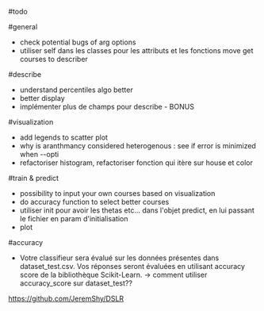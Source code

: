 #todo

#general
- check potential bugs of arg options
- utiliser self dans les classes pour les attributs et les fonctions
move get courses to describer

#describe
- understand percentiles algo better
- better display
- implémenter plus de champs pour describe - BONUS

#visualization
- add legends to scatter plot
- why is aranthmancy considered heterogenous : see if error is minimized when --opti
- refactoriser histogram, refactoriser fonction qui itère sur house et color

#train & predict
- possibility to input your own courses based on visualization
- do accuracy function to select better courses
- utiliser init pour avoir les thetas etc... dans l'objet predict, en lui passant le fichier en param d'initialisation
- plot

#accuracy
- Votre classifieur sera évalué sur les données présentes dans dataset_test.csv. Vos réponses seront évaluées en utilisant accuracy score de la bibliothèque Scikit-Learn. -> comment utiliser accuracy_score sur dataset_test??

https://github.com/JeremShy/DSLR